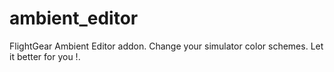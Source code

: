 # ambient_editor
FlightGear Ambient Editor addon. Change your simulator color schemes. Let it better for you !.
